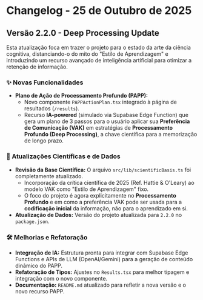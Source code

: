 # Changelog - 25 de Outubro de 2025

## Versão 2.2.0 - Deep Processing Update

Esta atualização foca em trazer o projeto para o estado da arte da ciência cognitiva, distanciando-o do mito do "Estilo de Aprendizagem" e introduzindo um recurso avançado de inteligência artificial para otimizar a retenção de informação.

### ✨ Novas Funcionalidades

- **Plano de Ação de Processamento Profundo (PAPP):**
  - Novo componente `PAPPActionPlan.tsx` integrado à página de resultados (`/results`).
  - Recurso **IA-powered** (simulado via Supabase Edge Function) que gera um plano de 3 passos para o usuário aplicar sua **Preferência de Comunicação (VAK)** em estratégias de **Processamento Profundo (Deep Processing)**, a chave científica para a memorização de longo prazo.

### 🔬 Atualizações Científicas e de Dados

- **Revisão da Base Científica:** O arquivo `src/lib/scientificBasis.ts` foi completamente atualizado.
  - Incorporação da crítica científica de 2025 (Ref. Hattie & O'Leary) ao modelo VAK como "Estilo de Aprendizagem" fixo.
  - O foco do projeto é agora explicitamente no **Processamento Profundo** e em como a preferência VAK pode ser usada para a **codificação inicial** da informação, não para o aprendizado em si.
- **Atualização de Dados:** Versão do projeto atualizada para `2.2.0` no `package.json`.

### 🛠️ Melhorias e Refatoração

- **Integração de IA:** Estrutura pronta para integrar com Supabase Edge Functions e APIs de LLM (OpenAI/Gemini) para a geração de conteúdo dinâmico do PAPP.
- **Refatoração de Tipos:** Ajustes no `Results.tsx` para melhor tipagem e integração com o novo componente.
- **Documentação:** `README.md` atualizado para refletir a nova versão e o novo recurso PAPP.
